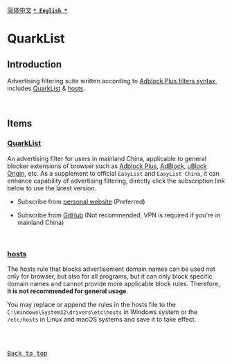[<kbd>简体中文</kbd>](https://github.com/francis-zhao/quarklist#readme "读我")
[<kbd>**`* English *`**</kbd>](https://github.com/francis-zhao/quarklist/blob/master/README.en.md "Readme")

# QuarkList

## Introduction

Advertising filtering suite written according to [Adblock Plus filters syntax](https://help.eyeo.com/adblockplus/how-to-write-filters "How to write filters"), includes [QuarkList](#quarklist-1) & [hosts](#hosts).

<br>

## Items

### [QuarkList](https://github.com/francis-zhao/quarklist/blob/master/dist/quarklist.txt)

An advertising filter for users in mainland China, applicable to general blocker extensions of browser such as [Adblock Plus](https://adblockplus.org/ "Adblock Plus"), [AdBlock](https://getadblock.com/ "AdBlock"), [uBlock Origin](https://github.com/gorhill/uBlock "uBlock Origin"), etc. As a supplement to official `EasyList` and `EasyList China`, it can enhance capability of advertising filtering, directly click the subscription link below to use the latest version.

- Subscribe from [personal website](https://subscribe.adblockplus.org?location=https%3A%2F%2Fn2o.io%2Fprojects%2Fquarklist%2Fdist%2Fquarklist.txt&title=QuarkList) (Preferred)

- Subscribe from [GitHub](https://subscribe.adblockplus.org?location=https%3A%2F%2Fraw.githubusercontent.com%2Ffrancis-zhao%2Fquarklist%2Fmaster%2Fdist%2Fquarklist.txt&title=QuarkList) (Not recommended, VPN is required if you're in mainland China)

<br>

### [hosts](https://github.com/francis-zhao/quarklist/blob/master/dist/hosts)

The hosts rule that blocks advertisement domain names can be used not only for browser, but also for all programs, but it can only block specific domain names and cannot provide more applicable block rules. Therefore, **it is not recommended for general usage**.

You may replace or append the rules in the hosts file to the `C:\Windows\System32\drivers\etc\hosts` in Windows system or the `/etc/hosts` in Linux and macOS systems and save it to take effect.

<br>
<br>

[<kbd>Back to top</kbd>](# "Back to top")
